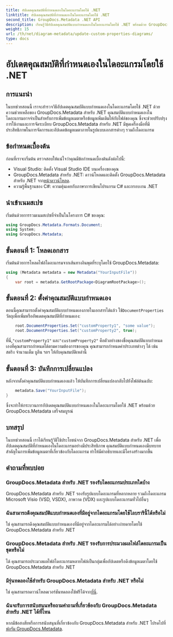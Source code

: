 ```yaml
---
title: อัปเดตคุณสมบัติที่กำหนดเองในไดอะแกรมโดยใช้ .NET
linktitle: อัปเดตคุณสมบัติที่กำหนดเองในไดอะแกรมโดยใช้ .NET
second_title: GroupDocs.Metadata .NET API
description: เรียนรู้วิธีอัปเดตคุณสมบัติแบบกำหนดเองในไดอะแกรมโดยใช้ .NET พร้อมด้วย GroupDocs.Metadata สำหรับ .NET ปรับปรุงข้อมูลเมตาได้อย่างง่ายดาย
weight: 15
url: /th/net/diagram-metadata/update-custom-properties-diagrams/
type: docs
---
```

# อัปเดตคุณสมบัติที่กำหนดเองในไดอะแกรมโดยใช้ .NET

## การแนะนำ
ในบทช่วยสอนนี้ เราจะสำรวจวิธีอัปเดตคุณสมบัติแบบกำหนดเองในไดอะแกรมโดยใช้ .NET ด้วยความช่วยเหลือของ GroupDocs.Metadata สำหรับ .NET คุณสมบัติแบบกำหนดเองในไดอะแกรมอาจจำเป็นสำหรับการเพิ่มข้อมูลเมตาหรือข้อมูลเพิ่มเติมให้กับไฟล์ของคุณ ซึ่งจะช่วยปรับปรุงการใช้งานและการจัดระเบียบ GroupDocs.Metadata สำหรับ .NET มีชุดเครื่องมือที่มีประสิทธิภาพในการจัดการและอัปเดตข้อมูลเมตาภายในรูปแบบเอกสารต่างๆ รวมถึงไดอะแกรม
## ข้อกำหนดเบื้องต้น
ก่อนที่เราจะเริ่มต้น ตรวจสอบให้แน่ใจว่าคุณมีข้อกำหนดเบื้องต้นดังต่อไปนี้:
- Visual Studio: ติดตั้ง Visual Studio IDE บนเครื่องของคุณ
-  GroupDocs.Metadata สำหรับ .NET: ดาวน์โหลดและติดตั้ง GroupDocs.Metadata สำหรับ .NET จาก[หน้าดาวน์โหลด](https://releases.groupdocs.com/metadata/net/).
- ความรู้พื้นฐานของ C#: ความคุ้นเคยกับภาษาการเขียนโปรแกรม C# และกรอบงาน .NET

## นำเข้าเนมสเปซ
เริ่มต้นด้วยการรวมเนมสเปซที่จำเป็นในโครงการ C# ของคุณ:
```csharp
using GroupDocs.Metadata.Formats.Document;
using System;
using GroupDocs.Metadata;
```
## ขั้นตอนที่ 1: โหลดเอกสาร
เริ่มต้นด้วยการโหลดไฟล์ไดอะแกรมจากเส้นทางอินพุตที่ระบุโดยใช้ GroupDocs.Metadata:
```csharp
using (Metadata metadata = new Metadata("YourInputFile"))
{
    var root = metadata.GetRootPackage<DiagramRootPackage>();
```
## ขั้นตอนที่ 2: ตั้งค่าคุณสมบัติแบบกำหนดเอง
 ตอนนี้คุณสามารถตั้งค่าคุณสมบัติแบบกำหนดเองภายในเอกสารได้แล้ว ใช้`DocumentProperties` วัตถุเพื่อเพิ่มหรืออัพเดตคุณสมบัติที่กำหนดเอง:
```csharp
    root.DocumentProperties.Set("customProperty1", "some value");
    root.DocumentProperties.Set("customProperty2", true);
```
 ที่นี่,`"customProperty1"` และ`"customProperty2"` คือตัวอย่างของชื่อคุณสมบัติแบบกำหนดเองที่คุณสามารถกำหนดได้ตามความต้องการของคุณ คุณสามารถกำหนดค่าประเภทต่างๆ ได้ เช่น สตริง จำนวนเต็ม บูลีน ฯลฯ ให้กับคุณสมบัติเหล่านี้
## ขั้นตอนที่ 3: บันทึกการเปลี่ยนแปลง
หลังจากตั้งค่าคุณสมบัติแบบกำหนดเองแล้ว ให้บันทึกการเปลี่ยนแปลงกลับไปยังไฟล์ต้นฉบับ:
```csharp
    metadata.Save("YourInputFile");
}
```
ซึ่งจะทำให้กระบวนการอัปเดตคุณสมบัติแบบกำหนดเองในไดอะแกรมโดยใช้ .NET พร้อมด้วย GroupDocs.Metadata เสร็จสมบูรณ์

## บทสรุป
ในบทช่วยสอนนี้ เราได้เรียนรู้วิธีใช้ประโยชน์จาก GroupDocs.Metadata สำหรับ .NET เพื่ออัปเดตคุณสมบัติที่กำหนดเองในไดอะแกรมอย่างมีประสิทธิภาพ คุณสมบัติแบบกำหนดเองมีบทบาทสำคัญในการเพิ่มข้อมูลเมตาที่เกี่ยวข้องกับไดอะแกรม ทำให้มีคำอธิบายและมีโครงสร้างมากขึ้น

## คำถามที่พบบ่อย
### GroupDocs.Metadata สำหรับ .NET รองรับไดอะแกรมประเภทใดบ้าง
GroupDocs.Metadata สำหรับ .NET รองรับรูปแบบไดอะแกรมที่หลากหลาย รวมถึงไดอะแกรม Microsoft Visio (VSD, VSDX), ภาพวาด (VDX) และรูปแบบไดอะแกรมทั่วไปอื่นๆ
### ฉันสามารถดึงคุณสมบัติแบบกำหนดเองที่มีอยู่จากไดอะแกรมโดยใช้ไลบรารีนี้ได้หรือไม่
ใช่ คุณสามารถดึงคุณสมบัติแบบกำหนดเองที่มีอยู่จากไดอะแกรมได้อย่างง่ายดายโดยใช้ GroupDocs.Metadata สำหรับ .NET
### GroupDocs.Metadata สำหรับ .NET รองรับการประมวลผลไฟล์ไดอะแกรมเป็นชุดหรือไม่
ได้ คุณสามารถประมวลผลไฟล์ไดอะแกรมหลายไฟล์เป็นกลุ่มเพื่ออัปเดตหรือดึงข้อมูลเมตาโดยใช้ GroupDocs.Metadata สำหรับ .NET
### มีรุ่นทดลองใช้สำหรับ GroupDocs.Metadata สำหรับ .NET หรือไม่
 ใช่ คุณสามารถดาวน์โหลดเวอร์ชันทดลองใช้ฟรีได้จาก[ที่นี่](https://releases.groupdocs.com/).
### ฉันจะรับการสนับสนุนหรือถามคำถามที่เกี่ยวข้องกับ GroupDocs.Metadata สำหรับ .NET ได้ที่ไหน
 หากมีข้อสงสัยหรือการสนับสนุนที่เกี่ยวข้องกับ GroupDocs.Metadata สำหรับ .NET โปรดไปที่[ฟอรัม GroupDocs.Metadata](https://forum.groupdocs.com/c/metadata/14).
